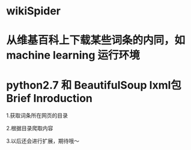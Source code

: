 wikiSpider
==========
从维基百科上下载某些词条的内同，如machine learning
运行环境
========
python2.7 和 BeautifulSoup lxml包
Brief Inroduction
=================
1.获取词条所在网页的目录

2.根据目录爬取内容

3.以后还会进行扩展，期待哦～
